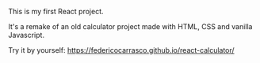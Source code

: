 This is my first React project.

It's a remake of an old calculator project made with HTML, CSS and vanilla Javascript.

Try it by yourself: https://federicocarrasco.github.io/react-calculator/